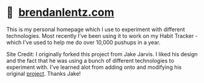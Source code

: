 # 🏡&nbsp;&nbsp;[brendanlentz.com](https://brendanlentz.com/)

This is my personal homepage which I use to experiment with different technologies. Most recently I've been using it to work on my Habit Tracker - which I've used to help me do over 10,000 pushups in a year.

Site Credit: I originally forked this project from Jake Jarvis. I liked his design and the fact that he was using a bunch of different technologies to experiment with. I've learned alot from adding onto and modifying his original [project](https://github.com/jakejarvis/jarv.is). Thanks Jake!
